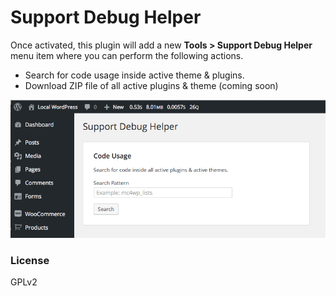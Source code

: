 # Support Debug Helper

Once activated, this plugin will add a new **Tools > Support Debug Helper** menu item where you can perform the following actions.

- Search for code usage inside active theme & plugins.
- Download ZIP file of all active plugins & theme (coming soon)

![The Support Debug Helper admin page](https://raw.githubusercontent.com/ibericode/support-debug-helper/master/screenshot-1.jpg)

### License

GPLv2
